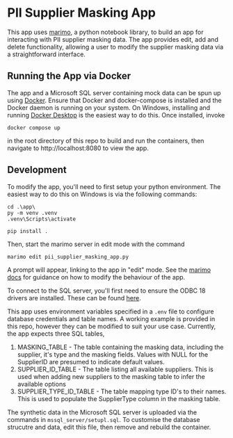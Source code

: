 # PII Supplier Masking App

This app uses [marimo](https://marimo.io/), a python notebook library, to build an app for interacting with PII supplier masking data. The app provides edit, add and delete functionality, allowing a user to modify the supplier masking data via a straightforward interface.

## Running the App via Docker
The app and a Microsoft SQL server containing mock data can be spun up using [Docker](https://www.docker.com/). Ensure that Docker and docker-compose is installed and the Docker daemon is running on your system. On Windows, installing and running [Docker Desktop](https://www.docker.com/products/docker-desktop/) is the easiest way to do this. Once installed, invoke
```
docker compose up
```
in the root directory of this repo to build and run the containers, then navigate to http://localhost:8080 to view the app. 

## Development

To modify the app, you'll need to first setup your python environment. The easiest way to do this on Windows is via the following commands:
```
cd .\app\
py -m venv .venv
.venv\Scripts\activate

pip install .
```
Then, start the marimo server in edit mode with the command
```
marimo edit pii_supplier_masking_app.py
```
A prompt will appear, linking to the app in "edit" mode. See the [marimo docs](https://docs.marimo.io/) for guidance on how to modify the behaviour of the app.

To connect to the SQL server, you'll first need to ensure the ODBC 18 drivers are installed. These can be found [here](https://learn.microsoft.com/en-us/sql/connect/odbc/download-odbc-driver-for-sql-server?view=sql-server-ver16). 

This app uses environment variables specified in a `.env` file to configure database credentials and table names. A working example is provided in this repo, however they can be modified to suit your use case. Currently, the app expects three SQL tables,
1. MASKING_TABLE - The table containing the masking data, including the supplier, it's type and the masking fields. Values with NULL for the SupplierID are presumed to indicate default values.
2. SUPPLIER_ID_TABLE - The table listing all available suppliers. This is used when adding new suppliers to the masking table to infer the available options
3. SUPPLIER_TYPE_ID_TABLE - The table mapping type ID's to their names. This is used to populate the SupplierType column in the masking table.

The synthetic data in the Microsoft SQL server is uploaded via the commands in `mssql_server/setupl.sql`. To customise the database strucutre and data, edit this file, then remove and rebuild the container.